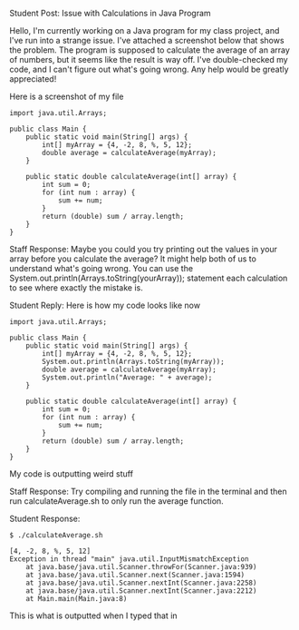 Student Post:
Issue with Calculations in Java Program

Hello,
I'm currently working on a Java program for my class project, and I've run into a strange issue. I've attached a screenshot below that shows the problem. The program is supposed to calculate the average of an array of numbers, but it seems like the result is way off. I've double-checked my code, and I can't figure out what's going wrong. Any help would be greatly appreciated!

Here is a screenshot of my file
```
import java.util.Arrays;

public class Main {
    public static void main(String[] args) {
        int[] myArray = {4, -2, 8, %, 5, 12};
        double average = calculateAverage(myArray);
    }

    public static double calculateAverage(int[] array) {
        int sum = 0;
        for (int num : array) {
            sum += num;
        }
        return (double) sum / array.length;
    }
}
```
Staff Response:
Maybe you could you try printing out the values in your array before you calculate the average? It might help both of us to understand what's going wrong. You can use the System.out.println(Arrays.toString(yourArray)); statement each calculation to see where exactly the mistake is.

Student Reply:
Here is how my code looks like now
```
import java.util.Arrays;

public class Main {
    public static void main(String[] args) {
        int[] myArray = {4, -2, 8, %, 5, 12}; 
        System.out.println(Arrays.toString(myArray));
        double average = calculateAverage(myArray);
        System.out.println("Average: " + average);
    }

    public static double calculateAverage(int[] array) {
        int sum = 0;
        for (int num : array) {
            sum += num;
        }
        return (double) sum / array.length;
    }
}
```
My code is outputting weird stuff

Staff Response:
Try compiling and running the file in the terminal and then run calculateAverage.sh to only run the average function.

Student Response:
```
$ ./calculateAverage.sh

[4, -2, 8, %, 5, 12]
Exception in thread "main" java.util.InputMismatchException
    at java.base/java.util.Scanner.throwFor(Scanner.java:939)
    at java.base/java.util.Scanner.next(Scanner.java:1594)
    at java.base/java.util.Scanner.nextInt(Scanner.java:2258)
    at java.base/java.util.Scanner.nextInt(Scanner.java:2212)
    at Main.main(Main.java:8)

```
This is what is outputted when I typed that in
